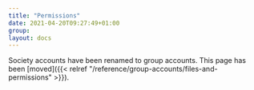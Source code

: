 ```yaml
---
title: "Permissions"
date: 2021-04-20T09:27:49+01:00
group:
layout: docs
---
```


Society accounts have been renamed to group accounts. This page has been
[moved]({{< relref "/reference/group-accounts/files-and-permissions" >}}).
